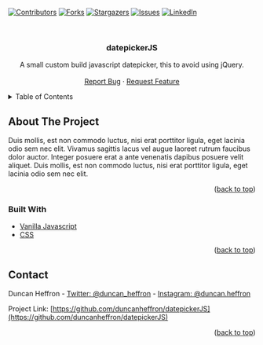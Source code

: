 <div id="top"></div>

<!-- PROJECT SHIELDS -->
<!--
*** I'm using markdown "reference style" links for readability.
*** Reference links are enclosed in brackets [ ] instead of parentheses ( ).
*** See the bottom of this document for the declaration of the reference variables
*** for contributors-url, forks-url, etc. This is an optional, concise syntax you may use.
*** https://www.markdownguide.org/basic-syntax/#reference-style-links
-->
[![Contributors][contributors-shield]][contributors-url]
[![Forks][forks-shield]][forks-url]
[![Stargazers][stars-shield]][stars-url]
[![Issues][issues-shield]][issues-url]
[![LinkedIn][linkedin-shield]][linkedin-url]



<!-- PROJECT LOGO -->
<br />
<div align="center">

<h3 align="center">datepickerJS</h3>

  <p align="center">
    A small custom build javascript datepicker, this to avoid using jQuery.
    <br />
    <br />
    <a href="https://github.com/duncanheffron/datepickerJS/issues">Report Bug</a>
    ·
    <a href="https://github.com/duncanheffron/datepickerJS/issues">Request Feature</a>
  </p>
</div>



<!-- TABLE OF CONTENTS -->
<details>
  <summary>Table of Contents</summary>
  <ol>
    <li>
      <a href="#about-the-project">About The Project</a>
      <ul>
        <li><a href="#built-with">Built With Javascript and CSS</a></li>
      </ul>
    </li>
    <li>
      <a href="#getting-started">Getting Started</a>
      <ul>
        <li><a href="#prerequisites">Prerequisites</a></li>
        <li><a href="#installation">Installation</a></li>
      </ul>
    </li>
    <li><a href="#usage">Usage</a></li>
    <li><a href="#roadmap">Roadmap</a></li>
    <li><a href="#contributing">Contributing</a></li>
    <li><a href="#license">License</a></li>
    <li><a href="#contact">Contact</a></li>
    <li><a href="#acknowledgments">Acknowledgments</a></li>
  </ol>
</details>



<!-- ABOUT THE PROJECT -->
## About The Project

Duis mollis, est non commodo luctus, nisi erat porttitor ligula, eget lacinia odio sem nec elit. Vivamus sagittis lacus vel augue laoreet rutrum faucibus dolor auctor. Integer posuere erat a ante venenatis dapibus posuere velit aliquet. Duis mollis, est non commodo luctus, nisi erat porttitor ligula, eget lacinia odio sem nec elit.

<p align="right">(<a href="#top">back to top</a>)</p>



### Built With

* [Vanilla Javascript](https://nl.wikipedia.org/wiki/JavaScript)
* [CSS](https://www.w3schools.com/css/)

<p align="right">(<a href="#top">back to top</a>)</p>


<!-- CONTACT -->
## Contact

Duncan Heffron - [Twitter: @duncan_heffron](https://twitter.com/duncan_heffron/) - [Instagram: @duncan.heffron](https://www.instagram.com/duncan.heffron/)

Project Link: [https://github.com/duncanheffron/datepickerJS](https://github.com/duncanheffron/datepickerJS)

<p align="right">(<a href="#top">back to top</a>)</p>

<!-- MARKDOWN LINKS & IMAGES -->
<!-- https://www.markdownguide.org/basic-syntax/#reference-style-links -->
[contributors-shield]: https://img.shields.io/github/contributors/duncanheffron/datepickerJS.svg?style=for-the-badge
[contributors-url]: https://github.com/duncanheffron/datepickerJS/graphs/contributors
[forks-shield]: https://img.shields.io/github/forks/duncanheffron/datepickerJS.svg?style=for-the-badge
[forks-url]: https://github.com/duncanheffron/datepickerJS/network/members
[stars-shield]: https://img.shields.io/github/stars/duncanheffron/datepickerJS.svg?style=for-the-badge
[stars-url]: https://github.com/duncanheffron/datepickerJS/stargazers
[issues-shield]: https://img.shields.io/github/issues/duncanheffron/datepickerJS.svg?style=for-the-badge
[issues-url]: https://github.com/duncanheffron/datepickerJS/issues
[license-shield]: https://img.shields.io/github/license/duncanheffron/datepickerJS.svg?style=for-the-badge
[license-url]: https://github.com/duncanheffron/datepickerJS/blob/master/LICENSE.txt
[linkedin-shield]: https://img.shields.io/badge/-LinkedIn-black.svg?style=for-the-badge&logo=linkedin&colorB=555
[linkedin-url]: https://linkedin.com/in/duncanheffron
